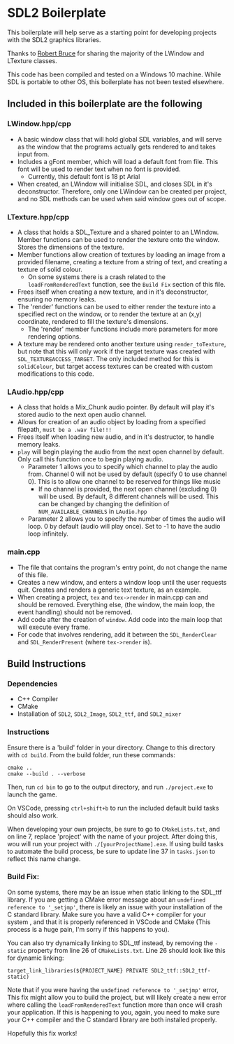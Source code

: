 # SDL2 Boilerplate

This boilerplate will help serve as a starting point for developing projects with the SDL2 graphics libraries.

Thanks to [Robert Bruce](https://github.com/rdbruce) for sharing the majority of the LWindow and LTexture classes.

This code has been compiled and tested on a Windows 10 machine. While SDL is portable to other OS, this boilerplate has not been tested elsewhere.

## Included in this boilerplate are the following

### LWindow.hpp/cpp

- A basic window class that will hold global SDL variables, and will serve as the window that the programs actually gets rendered to and takes input from.
- Includes a gFont member, which will load a default font from file. This font will be used to render text when no font is provided.
    - Currently, this default font is 18 pt Arial
- When created, an LWindow will initialise SDL, and closes SDL in it's deconstructor. Therefore, only one LWindow can be created per project, and no SDL methods can be used when said window goes out of scope.

### LTexture.hpp/cpp

- A class that holds a SDL_Texture and a shared pointer to an LWindow. Member functions can be used to render the texture onto the window. Stores the dimensions of the texture.
- Member functions allow creation of textures by loading an image from a provided filename, creating a texture from a string of text, and creating a texture of solid colour.
    - On some systems there is a crash related to the `loadFromRenderedText` function, see the `Build Fix` section of this file.
- Frees itself when creating a new texture, and in it's deconstructor, ensuring no memory leaks. 
- The 'render' functions can be used to either render the texture into a specified rect on the window, or to render the texture at an (x,y) coordinate, rendered to fill the texture's dimensions.
    - The 'render' member functions include more parameters for more rendering options.
- A texture may be rendered onto another texture using ```render_toTexture```, but note that this will only work if the target texture was created with ```SDL_TEXTUREACCESS_TARGET```. The only included method for this is ```solidColour```, but target access textures can be created with custom modifications to this code.

### LAudio.hpp/cpp

- A class that holds a Mix_Chunk audio pointer. By default will play it's stored audio to the next open audio channel.
- Allows for creation of an audio object by loading from a specified filepath, ```must be a .wav file!!!```
- Frees itself when loading new audio, and in it's destructor, to handle memory leaks.
- ```play``` will begin playing the audio from the next open channel by default. Only call this function once to begin playing audio.
    - Parameter 1 allows you to specify which channel to play the audio from. Channel 0 will not be used by default (specify 0 to use channel 0). This is to allow one channel to be reserved for things like music
        - If no channel is provided, the next open channel (excluding 0) will be used. By default, 8 different channels will be used. This can be changed by changing the definition of ```NUM_AVAILABLE_CHANNELS``` in ```LAudio.hpp```
    - Parameter 2 allows you to specify the number of times the audio will loop. 0 by default (audio will play once). Set to -1 to have the audio loop infinitely.

### main.cpp

- The file that contains the program's entry point, do not change the name of this file. 
- Creates a new window, and enters a window loop until the user requests quit. Creates and renders a generic text texture, as an example.
- When creating a project, ```tex``` and ```tex->render``` in main.cpp can and should be removed. Everything else, (the window, the main loop, the event handling) should not be removed.
- Add code after the creation of ```window```. Add code into the main loop that will execute every frame. 
- For code that involves rendering, add it between the ```SDL_RenderClear``` and ```SDL_RenderPresent``` (where ```tex->render``` is).


## Build Instructions

### Dependencies
- C++ Compiler
- CMake
- Installation of ```SDL2```, ```SDL2_Image```, ```SDL2_ttf```, and ```SDL2_mixer```

### Instructions
Ensure there is a 'build' folder in your directory. Change to this directory with ```cd build```. From the build folder, run these commands:
```
cmake ..
cmake --build . --verbose
```
Then, run ```cd bin``` to go to the output directory, and run ```./project.exe``` to launch the game.

On VSCode, pressing ```ctrl+shift+b``` to run the included default build tasks should also work.

When developing your own projects, be sure to go to ```CMakeLists.txt```, and on line 7, replace 'project' with the name of your project. After doing this, wou will run your project with ```./[yourProjectName].exe```. If using build tasks to automate the build process, be sure to update line 37 in ```tasks.json``` to reflect this name change.

### Build Fix:
On some systems, there may be an issue when static linking to the SDL_ttf library. If you are getting a CMake error message about an `undefined reference to '_setjmp'`, there is likely an issue with your installation of the C standard library. Make sure you have a valid C++ compiler for your system , and that it is properly referenced in VSCode and CMake (This process is a huge pain, I'm sorry if this happens to you).

You can also try dynamically linking to SDL_ttf instead, by removing the `-static` property from line 26 of `CMakeLists.txt`. Line 26 should look like this for dynamic linking:
```
target_link_libraries(${PROJECT_NAME} PRIVATE SDL2_ttf::SDL2_ttf-static)
```

Note that if you were having the `undefined reference to '_setjmp'` error, This fix might allow you to build the project, but will likely create a new error where calling the `loadFromRenderedText` function more than once will crash your application. If this is happening to you, again, you need to make sure your C++ compiler and the C standard library are both installed properly. 

Hopefully this fix works!